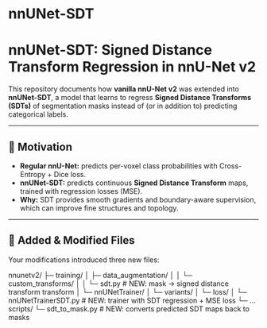# nnUNet-SDT

# nnUNet-SDT: Signed Distance Transform Regression in nnU-Net v2

This repository documents how **vanilla nnU-Net v2** was extended into **nnUNet-SDT**, a model that learns to regress **Signed Distance Transforms (SDTs)** of segmentation masks instead of (or in addition to) predicting categorical labels.  

---

## 🔎 Motivation

- **Regular nnU-Net:** predicts per-voxel class probabilities with Cross-Entropy + Dice loss.  
- **nnUNet-SDT:** predicts continuous **Signed Distance Transform** maps, trained with regression losses (MSE).  
- **Why:** SDT provides smooth gradients and boundary-aware supervision, which can improve fine structures and topology.

---

## 📂 Added & Modified Files

Your modifications introduced three new files:

nnunetv2/
├─ training/
│ ├─ data_augmentation/
│ │ └─ custom_transforms/
│ │ └─ sdt.py # NEW: mask → signed distance transform transform
│ └─ nnUNetTrainer/
│ └─ variants/
│ └─ loss/
│ └─ nnUNetTrainerSDT.py # NEW: trainer with SDT regression + MSE loss
└─ ...
scripts/
└─ sdt_to_mask.py # NEW: converts predicted SDT maps back to masks
